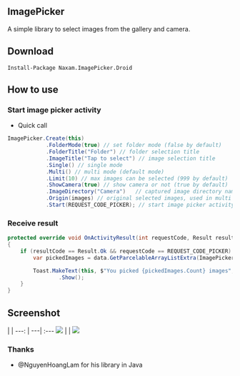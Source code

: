 ## ImagePicker
A simple library to select images from the gallery and camera.

## Download
```
Install-Package Naxam.ImagePicker.Droid
```
## How to use
### Start image picker activity
- Quick call
```c#
ImagePicker.Create(this)
            .FolderMode(true) // set folder mode (false by default)
            .FolderTitle("Folder") // folder selection title
            .ImageTitle("Tap to select") // image selection title
            .Single() // single mode
            .Multi() // multi mode (default mode)
            .Limit(10) // max images can be selected (999 by default)
            .ShowCamera(true) // show camera or not (true by default)
            .ImageDirectory("Camera")   // captured image directory name ("Camera" folder by default)
            .Origin(images) // original selected images, used in multi mode
            .Start(REQUEST_CODE_PICKER); // start image picker activity with request code
```                
       
### Receive result

```c#
protected override void OnActivityResult(int requestCode, Result resultCode, Android.Content.Intent data)
{
    if (resultCode == Result.Ok && requestCode == REQUEST_CODE_PICKER) {
        var pickedImages = data.GetParcelableArrayListExtra(ImagePickerActivity.IntentExtraSelectedImages);

        Toast.MakeText(this, $"You picked {pickedImages.Count} images", ToastLength.Short)
                .Show();
    }
}
```

## Screenshot

  |  | 
---: | ---| :---
<img src="https://cloud.githubusercontent.com/assets/4979755/18304733/46cfad58-750e-11e6-9a6c-129ece6cfc7d.png" /> |  | 
<img src="https://cloud.githubusercontent.com/assets/4979755/18304727/44117484-750e-11e6-8ad1-85301a171690.png" />


### Thanks
- @NguyenHoangLam for his library in Java